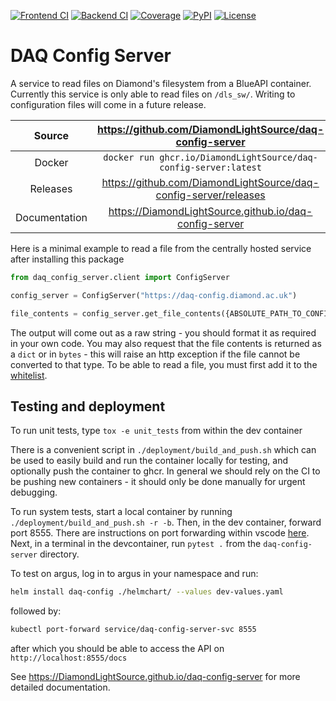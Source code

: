 [![Frontend CI](https://github.com/DiamondLightSource/daq-config-server/actions/workflows/gui_ci.yml/badge.svg)](https://github.com/DiamondLightSource/daq-config-server/actions/workflows/gui_ci.yml)
[![Backend CI](https://github.com/DiamondLightSource/daq-config-server/actions/workflows/ci.yml/badge.svg)](https://github.com/DiamondLightSource/daq-config-server/actions/workflows/backend_ci.yml)
[![Coverage](https://codecov.io/gh/DiamondLightSource/daq-config-server/branch/main/graph/badge.svg)](https://codecov.io/gh/DiamondLightSource/daq-config-server)
[![PyPI](https://img.shields.io/pypi/v/daq-config-server.svg)](https://pypi.org/project/daq-config-server)
[![License](https://img.shields.io/badge/License-Apache%202.0-blue.svg)](https://www.apache.org/licenses/LICENSE-2.0)

# DAQ Config Server

A service to read files on Diamond's filesystem from a BlueAPI container. Currently this service is only able to read files on `/dls_sw/`. Writing to configuration files will come in a future release.

|    Source     |     <https://github.com/DiamondLightSource/daq-config-server>      |
| :-----------: | :----------------------------------------------------------------: |
|    Docker     |  `docker run ghcr.io/DiamondLightSource/daq-config-server:latest`  |
|   Releases    | <https://github.com/DiamondLightSource/daq-config-server/releases> |
| Documentation |       https://DiamondLightSource.github.io/daq-config-server       |

Here is a minimal example to read a file from the centrally hosted service after installing this package

```python
from daq_config_server.client import ConfigServer

config_server = ConfigServer("https://daq-config.diamond.ac.uk")

file_contents = config_server.get_file_contents({ABSOLUTE_PATH_TO_CONFIG_FILE}, desired_return_type=str)

```

The output will come out as a raw string - you should format it as required in your own code. You may also request that the file contents is returned as a `dict` or in `bytes` - this will raise an http exception if the file cannot be converted to that type. To be able to read a file, you must first add it to the [whitelist](https://github.com/DiamondLightSource/daq-config-server/blob/main/whitelist.yaml).

## Testing and deployment

To run unit tests, type `tox -e unit_tests` from within the dev container

There is a convenient script in `./deployment/build_and_push.sh` which can be used to easily build and run the container locally for testing, and optionally push the container to ghcr. In general we should rely on the CI to be pushing new containers - it should only be done manually for urgent debugging.

To run system tests, start a local container by running `./deployment/build_and_push.sh -r -b`. Then, in the dev container, forward port 8555. There are instructions on port forwarding within vscode [here](https://code.visualstudio.com/docs/debugtest/port-forwarding). Next, in a terminal in the devcontainer, run `pytest .` from the `daq-config-server` directory.

To test on argus, log in to argus in your namespace and run:

```bash
helm install daq-config ./helmchart/ --values dev-values.yaml
```

followed by:

```bash
kubectl port-forward service/daq-config-server-svc 8555
```

after which you should be able to access the API on `http://localhost:8555/docs`

See https://DiamondLightSource.github.io/daq-config-server for more detailed documentation.

<!-- README only content. Anything below this line won't be included in index.md -->
